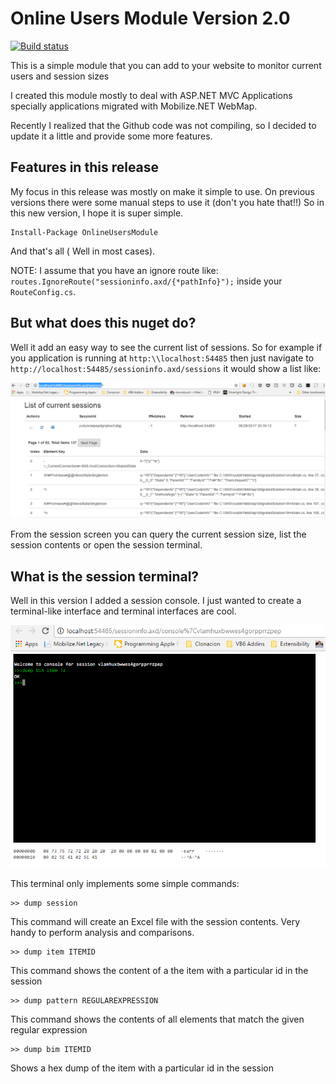 Online Users Module Version 2.0
================================

[![Build status](https://ci.appveyor.com/api/projects/status/foi3wv36o8gx8hq7?svg=true)](https://ci.appveyor.com/project/orellabac/onlinesessionmodule)

This is a simple module that you can add to your website to monitor current users and session sizes

I created this module mostly to deal with ASP.NET MVC Applications specially applications migrated with Mobilize.NET WebMap.

Recently I realized that the Github code was not compiling, so I decided to update it a little and provide some more features.

Features in this release
------------------------

My focus in this release was mostly on make it simple to use.
On previous versions there were some manual steps to use it (don't you hate that!!)
So in this new version, I hope it is super simple. 

```
Install-Package OnlineUsersModule
```

And that's all ( Well in most cases).

NOTE: I assume that you have an ignore route like: `routes.IgnoreRoute("sessioninfo.axd/{*pathInfo}");`
inside your `RouteConfig.cs`.

But what does this nuget do?
---------------------------

Well it add an easy way to see the current list of sessions. 
So for example if you  application is running at `http:\\localhost:54485` then
just navigate to `http://localhost:54485/sessioninfo.axd/sessions` it would show a list like:

![SessionsScreen](SessionsScreen.PNG)

From the session screen you can query the current session size, list the session contents or open the 
session terminal.

What is the session terminal?
---------------------------
	
Well in this version I added a session console. I just wanted to create a terminal-like interface
and terminal interfaces are cool.

![Sessions Terminal](SesssionTerminal.PNG)

This terminal only implements some simple commands:

```
>> dump session
```

This command will create an Excel file with the session contents. Very handy to perform analysis and comparisons.

```
>> dump item ITEMID
```

This command shows the content of a the item with a particular id in the session

```
>> dump pattern REGULAREXPRESSION
```

This command shows the contents of all elements that match the given regular expression

```
>> dump bim ITEMID
```

Shows a hex dump of the item with a particular id in the session

